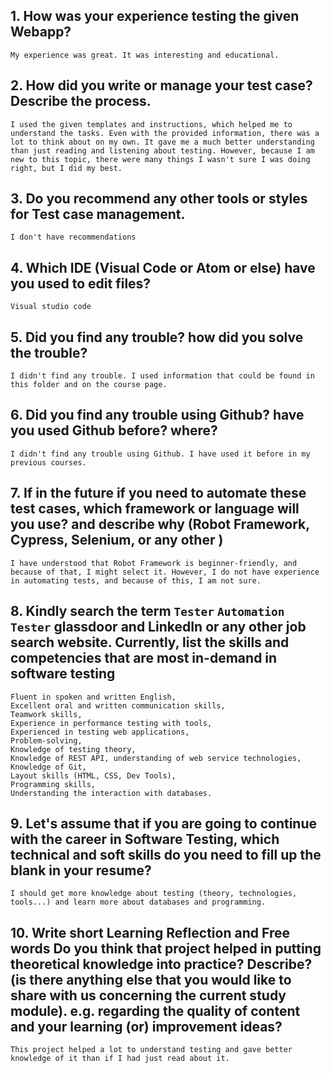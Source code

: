 
## 1. How was your experience testing the given Webapp?
    My experience was great. It was interesting and educational. 
     

## 2. How did you write or manage your test case? Describe the process.
    I used the given templates and instructions, which helped me to understand the tasks. Even with the provided information, there was a lot to think about on my own. It gave me a much better understanding than just reading and listening about testing. However, because I am new to this topic, there were many things I wasn't sure I was doing right, but I did my best.
    

## 3. Do you recommend any other tools or styles for Test case management. 
    I don't have recommendations  


## 4. Which IDE (Visual Code or Atom or else) have you used to edit files?
    Visual studio code

     
## 5. Did you find any trouble? how did you solve the trouble?
    I didn't find any trouble. I used information that could be found in this folder and on the course page.


## 6. Did you find any trouble using Github? have you used Github before? where?
    I didn't find any trouble using Github. I have used it before in my previous courses. 
 

## 7. If in the future if you need to automate these test cases, which framework or language will you use? and describe why (Robot Framework, Cypress, Selenium, or any other )
    I have understood that Robot Framework is beginner-friendly, and because of that, I might select it. However, I do not have experience in automating tests, and because of this, I am not sure.


## 8. Kindly search the term `Tester` `Automation Tester` glassdoor and LinkedIn or any other job search website. Currently, list the skills and competencies that are most in-demand in software testing
    Fluent in spoken and written English,
    Excellent oral and written communication skills,
    Teamwork skills,
    Experience in performance testing with tools,
    Experienced in testing web applications,
    Problem-solving,
    Knowledge of testing theory,
    Knowledge of REST API, understanding of web service technologies,
    Knowledge of Git,
    Layout skills (HTML, CSS, Dev Tools),
    Programming skills,
    Understanding the interaction with databases.



## 9. **Let's assume** that if you are going to continue with the career in Software Testing, which technical and soft skills do you need to fill up the blank in your resume?
    I should get more knowledge about testing (theory, technologies, tools...) and learn more about databases and programming. 


## 10. Write short Learning Reflection and  Free words Do you think that project helped in putting theoretical knowledge into practice? Describe? (is there anything else that you would like to share with us concerning the current study module). e.g. regarding the quality of content and your learning (or) improvement ideas? 
    This project helped a lot to understand testing and gave better knowledge of it than if I had just read about it.




 





